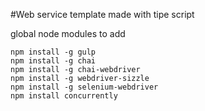 #Web service template made with tipe script

global node modules to add

```
npm install -g gulp
npm install -g chai
npm install -g chai-webdriver
npm install -g webdriver-sizzle
npm install -g selenium-webdriver
npm install concurrently
```